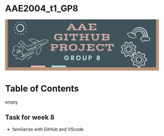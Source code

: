# AAE2004_t1_GP8
![Group 8 Banner](images/Group_8_Banner.gif)
<!-- TABLE OF CONTenT-->
# Table of Contents
empty 
## Task for week 8
- familiarize with GitHub and VScode
  
